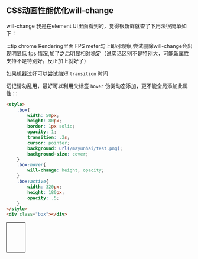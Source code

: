 ## CSS动画性能优化will-change

will-change 我是在element UI里面看到的，觉得很新鲜就查了下用法很简单如下：

:::tip
chrome Rendering里面 FPS meter勾上即可观察,尝试删除will-change会出现明显低 fps 情况,加了之后明显相对稳定（说实话区别不是特别大，可能新属性支持不是特别好，反正加上就好了）

如果机器过好可以尝试缩短  `transition` 时间

切记请勿乱用，最好可以利用父标签 `hover` 伪类动态添加，更不能全局添加此属性
:::

```html
<style>
    .box{
        width: 50px;
        height: 80px;
        border: 1px solid;
        opacity: 1;
        transition: .2s;
        cursor: pointer;
        background: url(/mayunhai/test.png);
        background-size: cover;
    }
    .box:hover{
        will-change: height, opacity;
    }
    .box:active{
        width: 320px;
        height: 180px;
        opacity: .5;
    }
</style>
<div class="box"></div>
```

<style>
    .box{
        width: 50px;
        height: 80px;
        border: 1px solid;
        opacity: 1;
        transition: .2s;
        cursor: pointer;
        position: relative;
        background: url(/mayunhai/test.png);
        background-size: cover;
    }
    .box:hover{
        will-change: height, opacity;
    }
    .box:active{
        width: 320px;
        height: 180px;
        opacity: .5;
    }
</style>
<div class="box"></div>